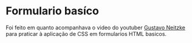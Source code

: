 # Formulario basíco

Foi feito em quanto acompanhava o video do youtuber [Gustavo Neitzke](https://www.youtube.com/c/GustavoNeitzke) para praticar à aplicação de CSS em formularios HTML basicos.
